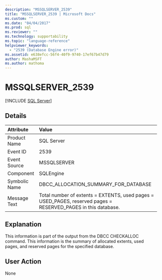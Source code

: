 ```yaml
---
description: "MSSQLSERVER_2539"
title: "MSSQLSERVER_2539 | Microsoft Docs"
ms.custom: ""
ms.date: "04/04/2017"
ms.prod: sql
ms.reviewer: ""
ms.technology: supportability
ms.topic: "language-reference"
helpviewer_keywords: 
  - "2539 (Database Engine error)"
ms.assetid: e638efcc-56f4-40f9-9740-17ef67b47d79
author: MashaMSFT
ms.author: mathoma
---
```

# MSSQLSERVER_2539
 [!INCLUDE [SQL Server](../../includes/applies-to-version/sqlserver.md)]
  
## Details  
  
| Attribute | Value |  
| :-------- | :---- |  
|Product Name|SQL Server|  
|Event ID|2539|  
|Event Source|MSSQLSERVER|  
|Component|SQLEngine|  
|Symbolic Name|DBCC_ALLOCATION_SUMMARY_FOR_DATABASE|  
|Message Text|Total number of extents = EXTENTS, used pages = USED_PAGES, reserved pages = RESERVED_PAGES in this database.|  
  
## Explanation  
This information is part of the output from the DBCC CHECKALLOC command. This information is the summary of allocated extents, used pages, and reserved pages for the specified database.  
  
## User Action  
None  
  
